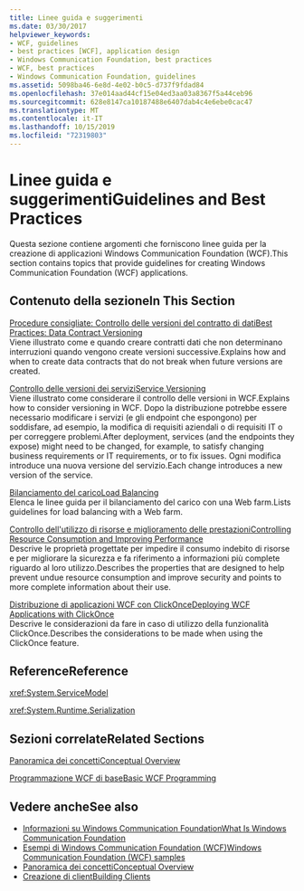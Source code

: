 ```yaml
---
title: Linee guida e suggerimenti
ms.date: 03/30/2017
helpviewer_keywords:
- WCF, guidelines
- best practices [WCF], application design
- Windows Communication Foundation, best practices
- WCF, best practices
- Windows Communication Foundation, guidelines
ms.assetid: 5098ba46-6e8d-4e02-b0c5-d737f9fdad84
ms.openlocfilehash: 37e014aad44cf15e04ed3aa03a8367f5a44ceb96
ms.sourcegitcommit: 628e8147ca10187488e6407dab4c4e6ebe0cac47
ms.translationtype: MT
ms.contentlocale: it-IT
ms.lasthandoff: 10/15/2019
ms.locfileid: "72319803"
---
```

# <a name="guidelines-and-best-practices"></a><span data-ttu-id="4e12f-102">Linee guida e suggerimenti</span><span class="sxs-lookup"><span data-stu-id="4e12f-102">Guidelines and Best Practices</span></span>
<span data-ttu-id="4e12f-103">Questa sezione contiene argomenti che forniscono linee guida per la creazione di applicazioni Windows Communication Foundation (WCF).</span><span class="sxs-lookup"><span data-stu-id="4e12f-103">This section contains topics that provide guidelines for creating Windows Communication Foundation (WCF) applications.</span></span>  
  
## <a name="in-this-section"></a><span data-ttu-id="4e12f-104">Contenuto della sezione</span><span class="sxs-lookup"><span data-stu-id="4e12f-104">In This Section</span></span>  
 [<span data-ttu-id="4e12f-105">Procedure consigliate: Controllo delle versioni del contratto di dati</span><span class="sxs-lookup"><span data-stu-id="4e12f-105">Best Practices: Data Contract Versioning</span></span>](best-practices-data-contract-versioning.md)  
 <span data-ttu-id="4e12f-106">Viene illustrato come e quando creare contratti dati che non determinano interruzioni quando vengono create versioni successive.</span><span class="sxs-lookup"><span data-stu-id="4e12f-106">Explains how and when to create data contracts that do not break when future versions are created.</span></span>  
  
 [<span data-ttu-id="4e12f-107">Controllo delle versioni dei servizi</span><span class="sxs-lookup"><span data-stu-id="4e12f-107">Service Versioning</span></span>](service-versioning.md)  
 <span data-ttu-id="4e12f-108">Viene illustrato come considerare il controllo delle versioni in WCF.</span><span class="sxs-lookup"><span data-stu-id="4e12f-108">Explains how to consider versioning in WCF.</span></span> <span data-ttu-id="4e12f-109">Dopo la distribuzione potrebbe essere necessario modificare i servizi (e gli endpoint che espongono) per soddisfare, ad esempio, la modifica di requisiti aziendali o di requisiti IT o per correggere problemi.</span><span class="sxs-lookup"><span data-stu-id="4e12f-109">After deployment, services (and the endpoints they expose) might need to be changed, for example, to satisfy changing business requirements or IT requirements, or to fix issues.</span></span> <span data-ttu-id="4e12f-110">Ogni modifica introduce una nuova versione del servizio.</span><span class="sxs-lookup"><span data-stu-id="4e12f-110">Each change introduces a new version of the service.</span></span>  
  
 [<span data-ttu-id="4e12f-111">Bilanciamento del carico</span><span class="sxs-lookup"><span data-stu-id="4e12f-111">Load Balancing</span></span>](load-balancing.md)  
 <span data-ttu-id="4e12f-112">Elenca le linee guida per il bilanciamento del carico con una Web farm.</span><span class="sxs-lookup"><span data-stu-id="4e12f-112">Lists guidelines for load balancing with a Web farm.</span></span>  
  
 [<span data-ttu-id="4e12f-113">Controllo dell'utilizzo di risorse e miglioramento delle prestazioni</span><span class="sxs-lookup"><span data-stu-id="4e12f-113">Controlling Resource Consumption and Improving Performance</span></span>](controlling-resource-consumption-and-improving-performance.md)  
 <span data-ttu-id="4e12f-114">Descrive le proprietà progettate per impedire il consumo indebito di risorse e per migliorare la sicurezza e fa riferimento a informazioni più complete riguardo al loro utilizzo.</span><span class="sxs-lookup"><span data-stu-id="4e12f-114">Describes the properties that are designed to help prevent undue resource consumption and improve security and points to more complete information about their use.</span></span>  
  
 [<span data-ttu-id="4e12f-115">Distribuzione di applicazioni WCF con ClickOnce</span><span class="sxs-lookup"><span data-stu-id="4e12f-115">Deploying WCF Applications with ClickOnce</span></span>](deploying-wcf-applications-with-clickonce.md)  
 <span data-ttu-id="4e12f-116">Descrive le considerazioni da fare in caso di utilizzo della funzionalità ClickOnce.</span><span class="sxs-lookup"><span data-stu-id="4e12f-116">Describes the considerations to be made when using the ClickOnce feature.</span></span>  
  
## <a name="reference"></a><span data-ttu-id="4e12f-117">Reference</span><span class="sxs-lookup"><span data-stu-id="4e12f-117">Reference</span></span>  
 <xref:System.ServiceModel>  
  
 <xref:System.Runtime.Serialization>  
  
## <a name="related-sections"></a><span data-ttu-id="4e12f-118">Sezioni correlate</span><span class="sxs-lookup"><span data-stu-id="4e12f-118">Related Sections</span></span>  
 [<span data-ttu-id="4e12f-119">Panoramica dei concetti</span><span class="sxs-lookup"><span data-stu-id="4e12f-119">Conceptual Overview</span></span>](conceptual-overview.md)  
  
 [<span data-ttu-id="4e12f-120">Programmazione WCF di base</span><span class="sxs-lookup"><span data-stu-id="4e12f-120">Basic WCF Programming</span></span>](basic-wcf-programming.md)  
  
## <a name="see-also"></a><span data-ttu-id="4e12f-121">Vedere anche</span><span class="sxs-lookup"><span data-stu-id="4e12f-121">See also</span></span>

- [<span data-ttu-id="4e12f-122">Informazioni su Windows Communication Foundation</span><span class="sxs-lookup"><span data-stu-id="4e12f-122">What Is Windows Communication Foundation</span></span>](whats-wcf.md)
- [<span data-ttu-id="4e12f-123">Esempi di Windows Communication Foundation (WCF)</span><span class="sxs-lookup"><span data-stu-id="4e12f-123">Windows Communication Foundation (WCF) samples</span></span>](./samples/index.md)
- [<span data-ttu-id="4e12f-124">Panoramica dei concetti</span><span class="sxs-lookup"><span data-stu-id="4e12f-124">Conceptual Overview</span></span>](conceptual-overview.md)
- [<span data-ttu-id="4e12f-125">Creazione di client</span><span class="sxs-lookup"><span data-stu-id="4e12f-125">Building Clients</span></span>](building-clients.md)
